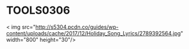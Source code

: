 # TOOLS0306

< img src="http://s5304.pcdn.co/guides/wp-content/uploads/cache/2017/12/Holiday_Song_Lyrics/2789392564.jpg" width="800" height="30"/>  <br /> 
